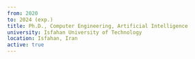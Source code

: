 ```yaml
---
from: 2020
to: 2024 (exp.)
title: Ph.D., Computer Engineering, Artificial Intelligence
university: Isfahan University of Technology
location: Isfahan, Iran
active: true
---
```

